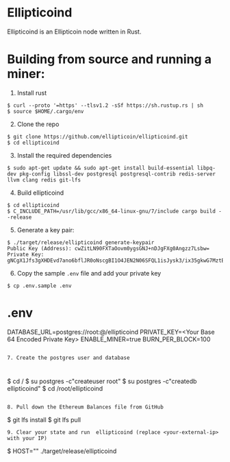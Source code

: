 Ellipticoind
==========

Ellipticoind is an Ellipticoin node written in Rust.


Building from source and running a miner:
==========================
1. Install rust

```
$ curl --proto '=https' --tlsv1.2 -sSf https://sh.rustup.rs | sh
$ source $HOME/.cargo/env
```

2. Clone the repo

```
$ git clone https://github.com/ellipticoin/ellipticoind.git
$ cd ellipticoind
```


3. Install the required dependencies

```
$ sudo apt-get update && sudo apt-get install build-essential libpq-dev pkg-config libssl-dev postgresql postgresql-contrib redis-server llvm clang redis git-lfs
```
4. Build  ellipticoind
```
$ cd ellipticoind
$ C_INCLUDE_PATH=/usr/lib/gcc/x86_64-linux-gnu/7/include cargo build --release
```
5. Generate a key pair:
```
$ ./target/release/ellipticoind generate-keypair
Public Key (Address): cwZitLN90FXTaOovm0ygsGNJ+nDJgFXg0Angzz7Lsbw=
Private Key: gNCgX1Jfs3gXHDEvd7ano6bflJR0oNscgBI1O4JEN2N06SFQL1isJysk3/ix35gkwG7MztBrGv2iO/q2Th7SnQ==
```

6. Copy the sample `.env` file and add your private key
```
$ cp .env.sample .env
```
# .env
DATABASE_URL=postgres://root:@/ellipticoind
PRIVATE_KEY=<Your Base 64 Encoded Private Key>
ENABLE_MINER=true
BURN_PER_BLOCK=100
```

7. Create the postgres user and database

```
#
$ cd /
$ su postgres -c"createuser root"
$ su postgres -c"createdb ellipticoind"
$ cd /root/ellipticoind 
```

8. Pull down the Ethereum Balances file from GitHub
```
$ git lfs install
$ git lfs pull
```
9. Clear your state and run  ellipticoind (replace <your-external-ip> with your IP)

```
$ HOST="<your-external-ip>" ./target/release/ellipticoind
```
